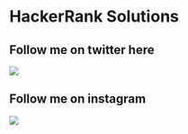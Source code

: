 # HackerRank Solutions
## Follow me on twitter here
<a href="https://www.twitter.com/realanilthakur">
	<img src ="https://cdn2.iconfinder.com/data/icons/social-media-square-set/960/Twitter_Sq-64.png"></a>
	
## Follow me on instagram
<a href="https://www.twitter.com/anilxthakur">
<img src = "https://www.instagram.com/static/images/web/mobile_nav_type_logo.png/735145cfe0a4.png">
